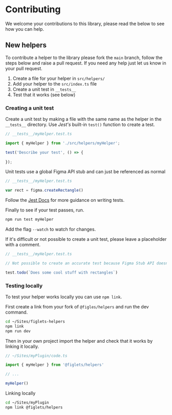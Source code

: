# Contributing

We welcome your contributions to this library, please read the below to see how you can help.


## New helpers

To contribute a helper to the library please fork the `main` branch, follow the steps below and raise a pull request. If you need any help just let us know in your pull request.
 
1. Create a file for your helper in `src/helpers/`
2. Add your helper to the `src/index.ts` file
3. Create a unit test in `__tests__`
4. Test that it works (see below)


### Creating a unit test

Create a unit test by making a file with the same name as the helper in the `__tests__` directory. Use *Jest's* built-in `test()` function to create a test.

```js
// __tests__/myHelper.test.ts

import { myHelper } from './src/helpers/myHelper';

test('Describe your test', () => {
    
});
```

Unit tests use a global Figma API stub and can just be referenced as normal

```js
// __tests__/myHelper.test.ts

var rect = figma.createRectangle()
```

Follow the [Jest Docs](https://jestjs.io/docs/getting-started) for more guidance on writing tests.

Finally to see if your test passes, run.

```bash
npm run test myHelper
```

Add the flag `--watch` to watch for changes.

If it's difficult or not possible to create a unit test, please leave a placeholder with a comment.

```js
// __tests__/myHelper.test.ts

// Not possible to create an accurate test because Figma Stub API doesn't support getters and setters

test.todo(`Does some cool stuff with rectangles`)
```

### Testing locally

To test your helper works locally you can use `npm link`.

First create a link from your fork of `@figles/helpers` and run the dev command.

```bash
cd ~/Sites/figlets-helpers
npm link
npm run dev
```

Then in your own project import the helper and check that it works by linking it locally.

```js
// ~/Sites/myPlugin/code.ts

import { myHelper } from '@figlets/helpers'

// ...

myHelper()
```

Linking locally

```bash
cd ~/Sites/myPlugin
npm link @figlets/helpers
```